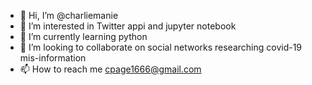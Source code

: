 - 👋 Hi, I’m @charliemanie
- 👀 I’m interested in Twitter appi and jupyter notebook
- 🌱 I’m currently learning python
- 💞️ I’m looking to collaborate on social networks researching covid-19 mis-information
- 📫 How to reach me cpage1666@gmail.com

<!---
charliemanie/charliemanie is a ✨ special ✨ repository because its `README.md` (this file) appears on your GitHub profile.
You can click the Preview link to take a look at your changes.
--->
